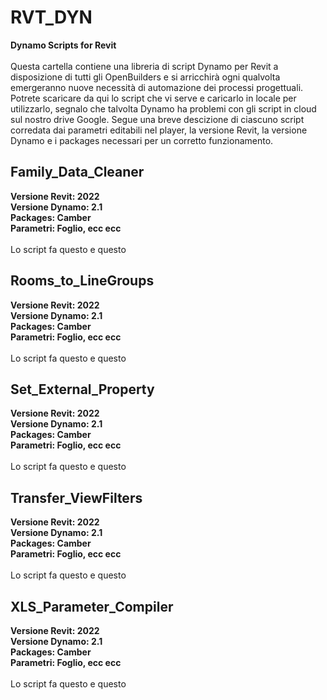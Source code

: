 # RVT_DYN
<B>Dynamo Scripts for Revit</B><BR/><BR/>
Questa cartella contiene una libreria di script Dynamo per Revit a disposizione di tutti gli OpenBuilders e si arricchirà ogni qualvolta emergeranno nuove necessità di automazione dei processi progettuali. Potrete scaricare da qui lo script che vi serve e caricarlo in locale per utilizzarlo, segnalo che talvolta Dynamo ha problemi con gli script in cloud sul nostro drive Google. Segue una breve descizione di ciascuno script corredata dai parametri editabili nel player, la versione Revit, la versione Dynamo e i packages necessari per un corretto funzionamento.

<H2>Family_Data_Cleaner</H2>
<B>Versione Revit: 2022</B><BR/>
<B>Versione Dynamo: 2.1</B><BR/>
<B>Packages: Camber</B><BR/>
<B>Parametri: Foglio, ecc ecc</B><BR/><BR/>
Lo script fa questo e questo

<H2>Rooms_to_LineGroups</H2>
<B>Versione Revit: 2022</B><BR/>
<B>Versione Dynamo: 2.1</B><BR/>
<B>Packages: Camber</B><BR/>
<B>Parametri: Foglio, ecc ecc</B><BR/><BR/>
Lo script fa questo e questo

<H2>Set_External_Property</H2>
<B>Versione Revit: 2022</B><BR/>
<B>Versione Dynamo: 2.1</B><BR/>
<B>Packages: Camber</B><BR/>
<B>Parametri: Foglio, ecc ecc</B><BR/><BR/>
Lo script fa questo e questo

<H2>Transfer_ViewFilters</H2>
<B>Versione Revit: 2022</B><BR/>
<B>Versione Dynamo: 2.1</B><BR/>
<B>Packages: Camber</B><BR/>
<B>Parametri: Foglio, ecc ecc</B><BR/><BR/>
Lo script fa questo e questo

<H2>XLS_Parameter_Compiler</H2>
<B>Versione Revit: 2022</B><BR/>
<B>Versione Dynamo: 2.1</B><BR/>
<B>Packages: Camber</B><BR/>
<B>Parametri: Foglio, ecc ecc</B><BR/><BR/>
Lo script fa questo e questo
